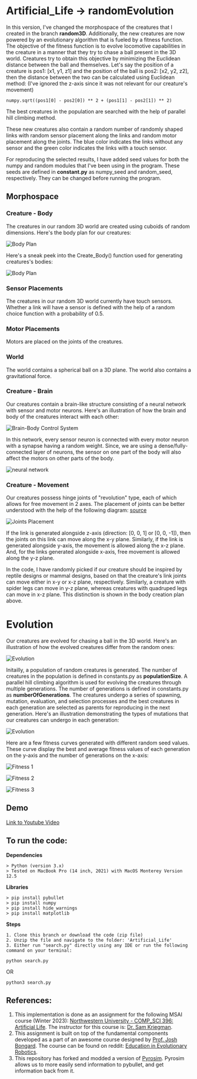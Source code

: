 # Artificial_Life -> randomEvolution

In this version, I've changed the morphospace of the creatures that I created in the branch **random3D**. Additionally, the new creatures are now powered by an evolutionary algorithm that is fueled by a fitness function. The objective of the fitness function is to evolve locomotive capabilities in the creature in a manner that they try to chase a ball present in the 3D world. Creatures try to obtain this objective by minimizing the Euclidean distance between the ball and themselves. Let's say the position of a creature is pos1: [x1, y1, z1] and the position of the ball is pos2: [x2, y2, z2], then the distance between the two can be calculated using Euclidean method: (I've ignored the z-axis since it was not relevant for our creature's movement)

```
numpy.sqrt((pos1[0] - pos2[0]) ** 2 + (pos1[1] - pos2[1]) ** 2)
```

The best creatures in the population are searched with the help of parallel hill climbing method.

These new creatures also contain a random number of randomly shaped links with random sensor placement along the links and random motor placement along the joints. The blue color indicates the links without any sensor and the green color indicates the links with a touch sensor.

For reproducing the selected results, I have added seed values for both the numpy and random modules that I've been using in the program. These seeds are defined in **constant.py** as numpy_seed and random_seed, respectively. They can be changed before running the program.


## Morphospace


### Creature - Body

The creatures in our random 3D world are created using cuboids of random dimensions. Here's the body plan for our creatures:

![Body Plan](https://github.com/vTheWise/Artificial_Life/blob/randomEvolution/Diagrams/Body_Plan.jpg?raw=true)

Here's a sneak peek into the Create_Body() function used for generating creatures's bodies:

![Body Plan](https://github.com/vTheWise/Artificial_Life/blob/randomEvolution/Diagrams/Body_Creation_Plan.png?raw=true)


### Sensor Placements

The creatures in our random 3D world currently have touch sensors. Whether a link will have a sensor is defined with the help of a random choice function with a probability of 0.5. 


### Motor Placements

Motors are placed on the joints of the creatures.


### World

The world contains a spherical ball on a 3D plane. The world also contains a gravitational force.


### Creature - Brain

Our creatures contain a brain-like structure consisting of a neural network with sensor and motor neurons. Here's an illustration of how the brain and body of the creatures interact with each other:


![Brain-Body Control System](https://github.com/vTheWise/Artificial_Life/blob/randomEvolution/Diagrams/Control_System.jpg?raw=true)


In this network, every sensor neuron is connected with every motor neuron with a synapse having a random weight. Since, we are using a dense/fully-connected layer of neurons, the sensor on one part of the body will also affect the motors on other parts of the body.

![neural network](https://github.com/vTheWise/Artificial_Life/blob/randomEvolution/Diagrams/Brain.jpg?raw=true)


### Creature - Movement

Our creatures possess hinge joints of "revolution" type, each of which allows for free movement in 2 axes. The placement of joints can be better understood with the help of the following diagram: [source](https://docs.google.com/presentation/d/1zvZzFyTf8PBNjzQZx_gZk84aUntZo2bUKhpe78yT4OY/edit#slide=id.g10dad2fba23_2_428)

![Joints Placement](https://github.com/vTheWise/Artificial_Life/blob/randomEvolution/Diagrams/Joints%20Position.png?raw=true)

If the link is generated alongside z-axis (direction: [0, 0, 1] or [0, 0, -1]), then the joints on this link can move along the x-y plane. Similarly, if the link is generated alongside y-axis, the movement is allowed along the x-z plane. And, for the links generated alongside x-axis, free movement is allowed along the y-z plane.

In the code, I have randomly picked if our creature should be inspired by reptile designs or mammal designs, based on that the creature's link joints can move either in x-y or x-z plane, respectively. Similarly, a creature with spider legs can move in y-z plane, whereas creatures with quadruped legs can move in x-z plane. This distinction is shown in the body creation plan above.


# Evolution

Our creatures are evolved for chasing a ball in the 3D world. Here's an illustration of how the evolved creatures differ from the random ones:

![Evolution](https://github.com/vTheWise/Artificial_Life/blob/randomEvolution/Diagrams/Evolution.jpg?raw=true)

Initailly, a population of random creatures is generated. The number of creatures in the population is defined in constants.py as **populationSize**. A parallel hill climbing algorithm is used for evolving the creatures through multiple generations. The number of generations is defined in constants.py as **numberOfGenerations**. The creatures undergo a series of spawning, mutation, evaluation, and selection processes and the best creatures in each generation are selected as parents for reproducing in the next generation. Here's an illustration demonstrating the types of mutations that our creatures can undergo in each generation:


![Evolution](https://github.com/vTheWise/Artificial_Life/blob/randomEvolution/Diagrams/Mutation.jpg?raw=true)

Here are a few fitness curves generated with different random seed values. These curve display the best and average fitness values of each generation on the y-axis and the number of generations on the x-axis:

![Fitness 1](https://github.com/vTheWise/Artificial_Life/blob/randomEvolution/Diagrams/fitness_curve_1.png?raw=true)

![Fitness 2](https://github.com/vTheWise/Artificial_Life/blob/randomEvolution/Diagrams/fitness_curve_2.png?raw=true)

![Fitness 3](https://github.com/vTheWise/Artificial_Life/blob/randomEvolution/Diagrams/fitness_curve_3.png?raw=true)



## Demo
[Link to Youtube Video](https://youtube.com)

## To run the code:

**Dependencies**
```
> Python (version 3.x)
> Tested on MacBook Pro (14 inch, 2021) with MacOS Monterey Version 12.5
```

**Libraries**
```
> pip install pybullet
> pip install numpy
> pip install hide_warnings
> pip install matplotlib 
```

**Steps**
```
1. Clone this branch or download the code (zip file)
2. Unzip the file and navigate to the folder: 'Artificial_Life'
3. Either run "search.py" directly using any IDE or run the following command on your terminal:
```

```
python search.py
```

OR 

```
python3 search.py
```


## References:
1. This implementation is done as an assignment for the following MSAI course (Winter 2023): [Northwestern University - COMP_SCI 396: Artificial Life](https://www.mccormick.northwestern.edu/computer-science/academics/courses/descriptions/396-2.html). The instructor for this course is: [Dr. Sam Kriegman](https://skriegman.github.io/).
2. This assignment is built on top of the fundamental components developed as a part of an awesome course designed by [Prof. Josh Bongard](https://jbongard.github.io/). The course can be found on reddit: [Education in Evolutionary Robotics](https://www.reddit.com/r/ludobots/wiki/). 
3. This repository has forked and modded a version of [Pyrosim](https://github.com/jbongard/pyrosim.git). Pyrosim allows us to more easily send information to pybullet, and get information back from it.

